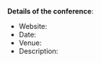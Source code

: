 <!--  Thanks for sending a pull request! You are awesome! :)
-->

**Details of the conference**:

- Website:
- Date:
- Venue:
- Description: